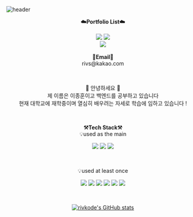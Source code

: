 ![header](https://capsule-render.vercel.app/api?type=waving&color=auto&height=300&section=header&text=Welcome&fontSize=85&animation=fadeIn&fontAlignY=38&desc=rivkode's%20GitHub%20Profile&descAlignY=51&descAlign=62)
<br>

<p align="center">
    <Strong>☁️Portfolio List☁️</Strong><br><br>
    <a href="https://velog.io/@rivkode" target="_blank"><img src="https://img.shields.io/static/v1?style=for-the-badge&message=Velog&color=222222&logo=Velog&logoColor=20C997&label="/></a>
    <a href="https://industrious-crow-d0f.notion.site/9fd749a924e941f880de6553f1045b9f" target="_blank"><img src="https://img.shields.io/static/v1?style=for-the-badge&message=Notion&color=000000&logo=Notion&logoColor=FFFFFF&label="/></a>
    <br>
   <a href="https://hits.seeyoufarm.com"><img src="https://hits.seeyoufarm.com/api/count/incr/badge.svg?url=https%3A%2F%2Fgithub.com%2Frivkode&count_bg=%2379C83D&title_bg=%23555555&icon=&icon_color=%23E7E7E7&title=hits&edge_flat=false"/></a>
<br><br>
<Strong>📧Email📧</Strong><br>rivs@kakao.com<br>
</p>

<br>

<p align="center">
👋 안녕하세요 👋<br>
제 이름은 이종훈이고 백엔드를 공부하고 있습니다<br>
현재 대학교에 재학중이며 열심히 배우려는 자세로 학습에 임하고 있습니다 !<br>
</p>

<br>

<p align="center">
    <Strong>⚒️Tech Stack⚒️</Strong><br>
    💡used as the main
</p>
<p align="center" display="inline-block">
  <img src="https://img.shields.io/badge/JAVA-007396?style=for-the-badge&logo=java&logoColor=white"> 
    <img src="https://img.shields.io/badge/Spring-6DB33F?style=for-the-badge&logo=Spring&logoColor=white">
    <img src="https://img.shields.io/badge/SpringBoot-6DB33F?style=for-the-badge&logo=SpringBoot&logoColor=white">

</p><br>

<p align="center">
    💡used at least once
</p>

<p align="center" display="inline-block">
  <img src="https://img.shields.io/badge/javascript-F7DF1E?style=for-the-badge&logo=javascript&logoColor=black">
  <img src="https://img.shields.io/badge/css-1572B6?style=for-the-badge&logo=css3&logoColor=white">
  <img src="https://img.shields.io/badge/html-E34F26?style=for-the-badge&logo=html5&logoColor=white">
  <img src="https://img.shields.io/badge/Linux-FCC624?style=for-the-badge&logo=Linux&logoColor=white">  
  <img src="https://img.shields.io/badge/Python-3776AB?style=for-the-badge&logo=Python&logoColor=white">
 <img src="https://img.shields.io/badge/mysql-4479A1?style=for-the-badge&logo=mysql&logoColor=white">
</p>

<br>

<div align=center>

[![rivkode's GitHub stats](https://github-readme-stats.vercel.app/api?username=rivkode)](https://github.com/anuraghazra/github-readme-stats)